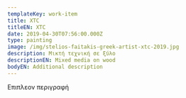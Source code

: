 ```yaml
---
templateKey: work-item
title: XTC
titleEN: XTC
date: 2019-04-30T07:56:00.000Z
type: painting
image: /img/stelios-faitakis-greek-artist-xtc-2019.jpg
description: Μικτή τεχνική σε ξύλο
descriptionEN: Mixed media on wood
bodyEN: Additional description
---
```

Επιπλεον περιγραφή